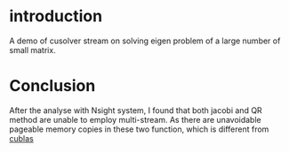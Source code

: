 # introduction

A demo of cusolver stream on solving eigen problem of a large number of small matrix.

# Conclusion

After the analyse with Nsight system, I found that both jacobi and QR method are unable to employ multi-stream. As there are unavoidable pageable memory copies in these two function, which is different from [cublas](https://github.com/zheliu137/cublas_stream)
